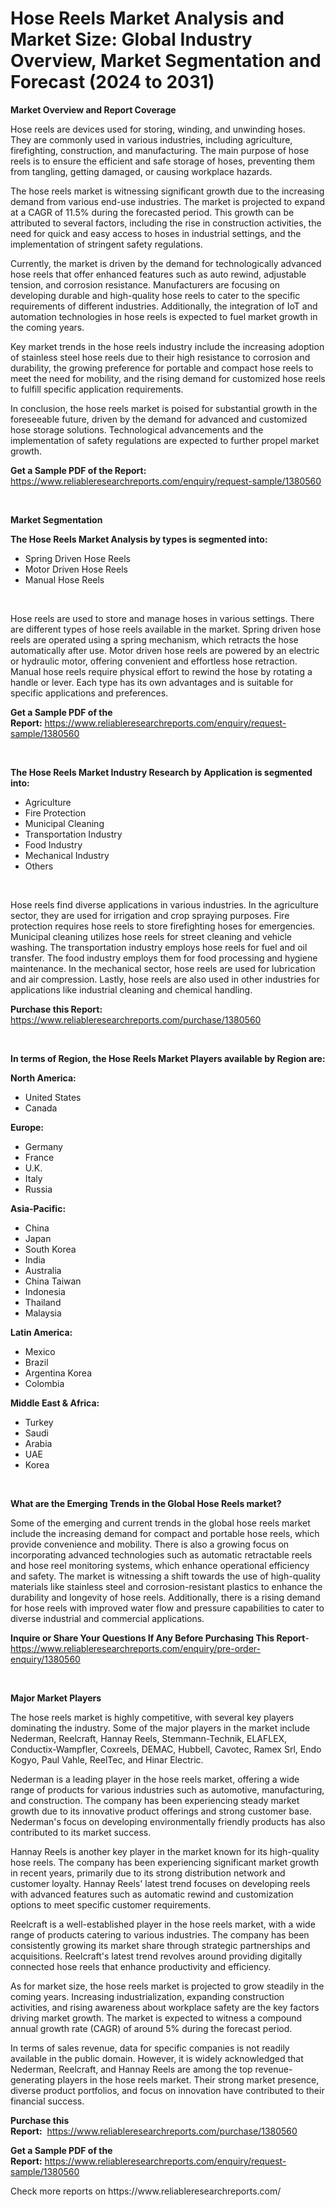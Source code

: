 <p><h1>Hose Reels Market Analysis and Market Size: Global Industry Overview, Market Segmentation and Forecast (2024 to 2031)</h1></p><p><strong>Market Overview and Report Coverage</strong></p>
<p><p>Hose reels are devices used for storing, winding, and unwinding hoses. They are commonly used in various industries, including agriculture, firefighting, construction, and manufacturing. The main purpose of hose reels is to ensure the efficient and safe storage of hoses, preventing them from tangling, getting damaged, or causing workplace hazards.</p><p>The hose reels market is witnessing significant growth due to the increasing demand from various end-use industries. The market is projected to expand at a CAGR of 11.5% during the forecasted period. This growth can be attributed to several factors, including the rise in construction activities, the need for quick and easy access to hoses in industrial settings, and the implementation of stringent safety regulations.</p><p>Currently, the market is driven by the demand for technologically advanced hose reels that offer enhanced features such as auto rewind, adjustable tension, and corrosion resistance. Manufacturers are focusing on developing durable and high-quality hose reels to cater to the specific requirements of different industries. Additionally, the integration of IoT and automation technologies in hose reels is expected to fuel market growth in the coming years.</p><p>Key market trends in the hose reels industry include the increasing adoption of stainless steel hose reels due to their high resistance to corrosion and durability, the growing preference for portable and compact hose reels to meet the need for mobility, and the rising demand for customized hose reels to fulfill specific application requirements.</p><p>In conclusion, the hose reels market is poised for substantial growth in the foreseeable future, driven by the demand for advanced and customized hose storage solutions. Technological advancements and the implementation of safety regulations are expected to further propel market growth.</p></p>
<p><strong>Get a Sample PDF of the Report:</strong> <a href="https://www.reliableresearchreports.com/enquiry/request-sample/1380560">https://www.reliableresearchreports.com/enquiry/request-sample/1380560</a></p>
<p>&nbsp;</p>
<p><strong>Market Segmentation</strong></p>
<p><strong>The Hose Reels Market Analysis by types is segmented into:</strong></p>
<p><ul><li>Spring Driven Hose Reels</li><li>Motor Driven Hose Reels</li><li>Manual Hose Reels</li></ul></p>
<p>&nbsp;</p>
<p><p>Hose reels are used to store and manage hoses in various settings. There are different types of hose reels available in the market. Spring driven hose reels are operated using a spring mechanism, which retracts the hose automatically after use. Motor driven hose reels are powered by an electric or hydraulic motor, offering convenient and effortless hose retraction. Manual hose reels require physical effort to rewind the hose by rotating a handle or lever. Each type has its own advantages and is suitable for specific applications and preferences.</p></p>
<p><strong>Get a Sample PDF of the Report:</strong>&nbsp;<a href="https://www.reliableresearchreports.com/enquiry/request-sample/1380560">https://www.reliableresearchreports.com/enquiry/request-sample/1380560</a></p>
<p>&nbsp;</p>
<p><strong>The Hose Reels Market Industry Research by Application is segmented into:</strong></p>
<p><ul><li>Agriculture</li><li>Fire Protection</li><li>Municipal Cleaning</li><li>Transportation Industry</li><li>Food Industry</li><li>Mechanical Industry</li><li>Others</li></ul></p>
<p>&nbsp;</p>
<p><p>Hose reels find diverse applications in various industries. In the agriculture sector, they are used for irrigation and crop spraying purposes. Fire protection requires hose reels to store firefighting hoses for emergencies. Municipal cleaning utilizes hose reels for street cleaning and vehicle washing. The transportation industry employs hose reels for fuel and oil transfer. The food industry employs them for food processing and hygiene maintenance. In the mechanical sector, hose reels are used for lubrication and air compression. Lastly, hose reels are also used in other industries for applications like industrial cleaning and chemical handling.</p></p>
<p><strong>Purchase this Report:</strong>&nbsp; <a href="https://www.reliableresearchreports.com/purchase/1380560">https://www.reliableresearchreports.com/purchase/1380560</a></p>
<p>&nbsp;</p>
<p><strong>In terms of Region, the Hose Reels Market Players available by Region are:</strong></p>
<p>
    <p> <strong> North America: </strong>
        <ul>
            <li>United States</li>
            <li>Canada</li>
        </ul>
        </p> 
    <p> <strong> Europe: </strong>
        <ul>
            <li>Germany</li>
            <li>France</li>
            <li>U.K.</li>
            <li>Italy</li>
            <li>Russia</li>
        </ul>
        </p> 
    <p> <strong> Asia-Pacific: </strong>
        <ul>
            <li>China</li>
            <li>Japan</li>
            <li>South Korea</li>
            <li>India</li>
            <li>Australia</li>
            <li>China Taiwan</li>
            <li>Indonesia</li>
            <li>Thailand</li>
            <li>Malaysia</li>
        </ul>
        </p> 
    <p> <strong> Latin America: </strong>
        <ul>
            <li>Mexico</li>
            <li>Brazil</li>
            <li>Argentina Korea</li>
            <li>Colombia</li>
        </ul>
        </p> 
    <p> <strong> Middle East & Africa: </strong>
        <ul>
            <li>Turkey</li>
            <li>Saudi</li>
            <li>Arabia</li>
            <li>UAE</li>
            <li>Korea</li>
        </ul>
    </p>
    </p>
<p>&nbsp;</p>
<p><strong>What are the Emerging Trends in the Global Hose Reels market?</strong></p>
<p><p>Some of the emerging and current trends in the global hose reels market include the increasing demand for compact and portable hose reels, which provide convenience and mobility. There is also a growing focus on incorporating advanced technologies such as automatic retractable reels and hose reel monitoring systems, which enhance operational efficiency and safety. The market is witnessing a shift towards the use of high-quality materials like stainless steel and corrosion-resistant plastics to enhance the durability and longevity of hose reels. Additionally, there is a rising demand for hose reels with improved water flow and pressure capabilities to cater to diverse industrial and commercial applications.</p></p>
<p><strong>Inquire or Share Your Questions If Any Before Purchasing This Report</strong>- <a href="https://www.reliableresearchreports.com/enquiry/pre-order-enquiry/1380560">https://www.reliableresearchreports.com/enquiry/pre-order-enquiry/1380560</a></p>
<p>&nbsp;</p>
<p><strong>Major Market Players</strong></p>
<p><p>The hose reels market is highly competitive, with several key players dominating the industry. Some of the major players in the market include Nederman, Reelcraft, Hannay Reels, Stemmann-Technik, ELAFLEX, Conductix-Wampfler, Coxreels, DEMAC, Hubbell, Cavotec, Ramex Srl, Endo Kogyo, Paul Vahle, ReelTec, and Hinar Electric.</p><p>Nederman is a leading player in the hose reels market, offering a wide range of products for various industries such as automotive, manufacturing, and construction. The company has been experiencing steady market growth due to its innovative product offerings and strong customer base. Nederman's focus on developing environmentally friendly products has also contributed to its market success.</p><p>Hannay Reels is another key player in the market known for its high-quality hose reels. The company has been experiencing significant market growth in recent years, primarily due to its strong distribution network and customer loyalty. Hannay Reels' latest trend focuses on developing reels with advanced features such as automatic rewind and customization options to meet specific customer requirements.</p><p>Reelcraft is a well-established player in the hose reels market, with a wide range of products catering to various industries. The company has been consistently growing its market share through strategic partnerships and acquisitions. Reelcraft's latest trend revolves around providing digitally connected hose reels that enhance productivity and efficiency.</p><p>As for market size, the hose reels market is projected to grow steadily in the coming years. Increasing industrialization, expanding construction activities, and rising awareness about workplace safety are the key factors driving market growth. The market is expected to witness a compound annual growth rate (CAGR) of around 5% during the forecast period.</p><p>In terms of sales revenue, data for specific companies is not readily available in the public domain. However, it is widely acknowledged that Nederman, Reelcraft, and Hannay Reels are among the top revenue-generating players in the hose reels market. Their strong market presence, diverse product portfolios, and focus on innovation have contributed to their financial success.</p></p>
<p><strong>Purchase this Report:</strong>&nbsp;&nbsp;<a href="https://www.reliableresearchreports.com/purchase/1380560">https://www.reliableresearchreports.com/purchase/1380560</a></p>
<p></p>
<p><strong>Get a Sample PDF of the Report:</strong>&nbsp;<a href="https://www.reliableresearchreports.com/enquiry/request-sample/1380560">https://www.reliableresearchreports.com/enquiry/request-sample/1380560</a></p>
<p>Check more reports on https://www.reliableresearchreports.com/</p>